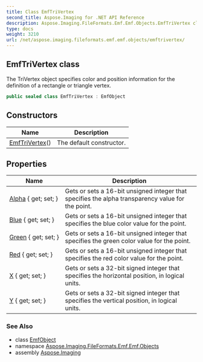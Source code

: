 ```yaml
---
title: Class EmfTriVertex
second_title: Aspose.Imaging for .NET API Reference
description: Aspose.Imaging.FileFormats.Emf.Emf.Objects.EmfTriVertex class. The TriVertex object specifies color and position information for the definition of a rectangle or triangle vertex
type: docs
weight: 3210
url: /net/aspose.imaging.fileformats.emf.emf.objects/emftrivertex/
---
```

## EmfTriVertex class

The TriVertex object specifies color and position information for the definition of a rectangle or triangle vertex.

```csharp
public sealed class EmfTriVertex : EmfObject
```

## Constructors

| Name | Description |
| --- | --- |
| [EmfTriVertex](emftrivertex/)() | The default constructor. |

## Properties

| Name | Description |
| --- | --- |
| [Alpha](../../aspose.imaging.fileformats.emf.emf.objects/emftrivertex/alpha/) { get; set; } | Gets or sets a 16-bit unsigned integer that specifies the alpha transparency value for the point. |
| [Blue](../../aspose.imaging.fileformats.emf.emf.objects/emftrivertex/blue/) { get; set; } | Gets or sets a 16-bit unsigned integer that specifies the blue color value for the point. |
| [Green](../../aspose.imaging.fileformats.emf.emf.objects/emftrivertex/green/) { get; set; } | Gets or sets a 16-bit unsigned integer that specifies the green color value for the point. |
| [Red](../../aspose.imaging.fileformats.emf.emf.objects/emftrivertex/red/) { get; set; } | Gets or sets a 16-bit unsigned integer that specifies the red color value for the point. |
| [X](../../aspose.imaging.fileformats.emf.emf.objects/emftrivertex/x/) { get; set; } | Gets or sets a 32-bit signed integer that specifies the horizontal position, in logical units. |
| [Y](../../aspose.imaging.fileformats.emf.emf.objects/emftrivertex/y/) { get; set; } | Gets or sets a 32-bit signed integer that specifies the vertical position, in logical units. |

### See Also

* class [EmfObject](../emfobject/)
* namespace [Aspose.Imaging.FileFormats.Emf.Emf.Objects](../../aspose.imaging.fileformats.emf.emf.objects/)
* assembly [Aspose.Imaging](../../)


